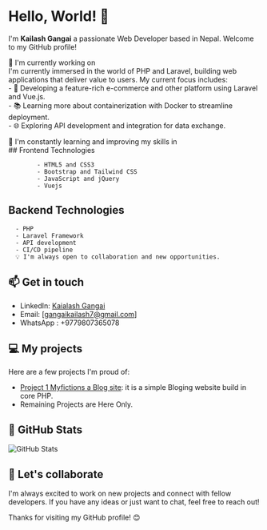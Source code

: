 # Hello, World! 👋

I'm **Kailash Gangai** a passionate Web Developer based in Nepal. Welcome to my GitHub profile!

🌱 I'm currently working on   
      I'm currently immersed in the world of PHP and Laravel, building web applications that deliver value to users. My current focus includes:  
      - 🚀 Developing a feature-rich e-commerce and other platform using Laravel and Vue.js.  
      - 📚 Learning more about containerization with Docker to streamline deployment.  
      - 🌐 Exploring API development and integration for data exchange.  

🚀 I'm constantly learning and improving my skills in   
    ## Frontend Technologies

            - HTML5 and CSS3
            - Bootstrap and Tailwind CSS
            - JavaScript and jQuery
            - Vuejs

## Backend Technologies

      - PHP
      - Laravel Framework
      - API development 
      - CI/CD pipeline
      💡 I'm always open to collaboration and new opportunities.  

## 📫 Get in touch
- LinkedIn: [Kaialash Gangai](https://www.linkedin.com/in/kailash-gangai-51382a177/)
- Email: [gangaikailash7@gmail.com]
- WhatsApp : +9779807365078

## 💻 My projects

Here are a few projects I'm proud of:

- [Project 1 Myfictions a Blog site](https://www.myfictions.com/): it is a simple Bloging website build in core PHP.  
- Remaining Projects are Here Only.

## 🌟 GitHub Stats

![GitHub Stats](https://github-readme-stats.vercel.app/api?username=KAILASHGANGAI&show_icons=true)

## 🤝 Let's collaborate

I'm always excited to work on new projects and connect with fellow developers. If you have any ideas or just want to chat, feel free to reach out!

Thanks for visiting my GitHub profile! 😊
